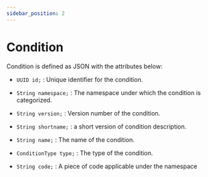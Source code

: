 ```yaml
---
sidebar_position: 2
---
```


# Condition

Condition is defined as JSON with the attributes below:

- `UUID id;` : Unique identifier for the condition.

- `String namespace;` : The namespace under which the condition is categorized.

- `String version;` : Version number of the condition.

- `String shortname;` : a short version of condition description.

- `String name;` : The name of the condition.

- `ConditionType type;` : The type of the condition.

- `String code;` : A piece of code applicable under the namespace
